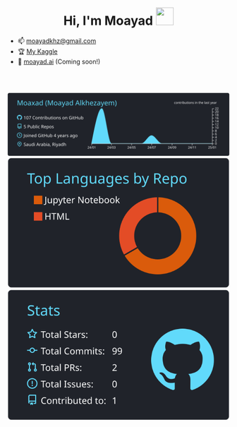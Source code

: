 <div align="center">
<h1> Hi, I'm Moayad <img src="https://user-images.githubusercontent.com/1303154/88677602-1635ba80-d120-11ea-84d8-d263ba5fc3c0.gif" width="40" height="40"/></h1> 
</div>



- 📫 moayadkhz@gmail.com
- 🏆 [My Kaggle](https://www.kaggle.com/moayadalkhozayem)
- 🔗 [moayad.ai](https://moayad.ai) (Coming soon!)


<br>
<br>



[![](https://raw.githubusercontent.com/Moaxad/Moaxad/master/profile-summary-card-output/react/0-profile-details.svg)](https://github.com/vn7n24fzkq/github-profile-summary-cards)
[![](https://raw.githubusercontent.com/Moaxad/Moaxad/master/profile-summary-card-output/react/1-repos-per-language.svg)](https://github.com/vn7n24fzkq/github-profile-summary-cards) 
[![](https://raw.githubusercontent.com/Moaxad/Moaxad/master/profile-summary-card-output/react/3-stats.svg)](https://github.com/vn7n24fzkq/github-profile-summary-cards) 
